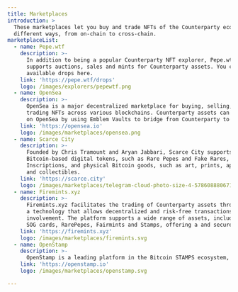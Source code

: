 ```yaml
---
title: Marketplaces
introduction: >
  These marketplaces let you buy and trade NFTs of the Counterparty ecosystem in
  different ways, from on-chain to cross-chain.
marketplaceList:
  - name: Pepe.wtf
    description: >-
      In addition to being a popular Counterparty NFT explorer, Pepe.wtf
      supports auctions, sales and mints for Counterparty assets. You can find
      available drops here.
    link: 'https://pepe.wtf/drops'
    logo: /images/explorers/pepewtf.png
  - name: OpenSea
    description: >-
      OpenSea is a major decentralized marketplace for buying, selling, and
      trading NFTs across various blockchains. Counterparty assets can be traded
      on OpenSea by using Emblem Vaults to bridge from Counterparty to Ethereum.
    link: 'https://opensea.io'
    logo: /images/marketplaces/opensea.png
  - name: Scarce City
    description: >-
      Founded by Chris Tramount and Aryan Jabbari, Scarce City supports
      Bitcoin-based digital tokens, such as Rare Pepes and Fake Rares, Ordinal
      Inscriptions, and physical Bitcoin goods, such as art, prints, apparel,
      and collectibles.
    link: 'https://scarce.city'
    logo: /images/marketplaces/telegram-cloud-photo-size-4-5786088806716387708-x.jpg
  - name: Firemints.xyz
    description: >-
      Firemints.xyz facilitates the trading of Counterparty assets through atomic swaps,
      a technology that allows decentralized and risk-free transactions without third-party
      involvement. The platform supports a wide range of assets, including XCP tokens,
      SOG cards, RarePepes, Fairmints and Stamps, offering a and secure option for users.
    link: 'https://firemints.xyz'
    logo: /images/marketplaces/firemints.svg
  - name: OpenStamp
    description: >-
      OpenStamp is a leading platform in the Bitcoin STAMPS ecosystem, offering comprehensive services including minting, trading, exploration, and leap functionality for stamps assets. It has expanded        its offerings to fully support Counterparty asset trading, providing users with a simple, efficient, and secure trading experience.
    link: 'https://openstamp.io'
    logo: /images/marketplaces/openstamp.svg

---
```


